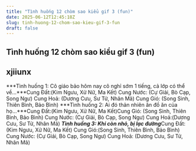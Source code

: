 ```yaml
---
title: "Tình huống 12 chòm sao kiểu gif 3 (fun)"
date: 2025-06-12T12:45:18Z
slug: tinh-huong-12-chom-sao-kieu-gif-3-fun
draft: false
---
```


## Tình huống 12 chòm sao kiểu gif 3 (fun)

## xjiiunx

***Tình huống 1: Cô giáo bảo hôm nay cô nghỉ sớm 1 tiếng, cả lớp có thể về...***Cung Đất:(Kim Ngưu, Xử Nữ, Ma Kết)  Cung Nước: (Cự Giải, Bò Cạp, Song Ngư)   Cung Hoả: (Dương Cưu, Sư Tử, Nhân Mã) Cung Gió: (Song Sinh, Thiên Bình, Bảo Bình) ***Tình huống 2: Ai đó thản nhiên ăn đồ ăn của họ...***Cung Đất:(Kim Ngưu, Xử Nữ, Ma Kết)Cung Gió: (Song Sinh, Thiên Bình, Bảo Bình) Cung Nước: (Cự Giải, Bò Cạp, Song Ngư)  Cung Hoả:(Dương Cưu, Sư Tử, Nhân Mã)  ***Tình huống 3: Khi còn nhỏ, bị lạc đường***Cung Đất:(Kim Ngưu, Xử Nữ, Ma Kết) Cung Gió:(Song Sinh, Thiên Bình, Bảo Bình)  Cung Nước: (Cự Giải, Bò Cạp, Song Ngư) Cung Hoả: (Dương Cưu, Sư Tử, Nhân Mã)